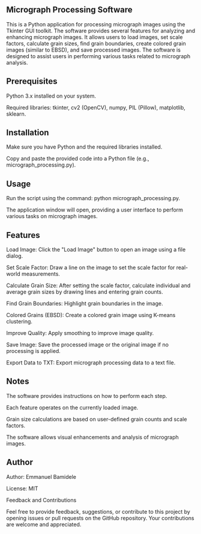 ## Micrograph Processing Software
This is a Python application for processing micrograph images using the Tkinter GUI toolkit. The software provides several features for analyzing and enhancing micrograph images. It allows users to load images, set scale factors, calculate grain sizes, find grain boundaries, create colored grain images (similar to EBSD), and save processed images. The software is designed to assist users in performing various tasks related to micrograph analysis.

## Prerequisites

Python 3.x installed on your system.

Required libraries: tkinter, cv2 (OpenCV), numpy, PIL (Pillow), matplotlib, sklearn.

## Installation

Make sure you have Python and the required libraries installed.

Copy and paste the provided code into a Python file (e.g., micrograph_processing.py).

## Usage

Run the script using the command: python micrograph_processing.py.

The application window will open, providing a user interface to perform various tasks on micrograph images.

## Features

Load Image: Click the "Load Image" button to open an image using a file dialog.

Set Scale Factor: Draw a line on the image to set the scale factor for real-world measurements.

Calculate Grain Size: After setting the scale factor, calculate individual and average grain sizes by drawing lines and entering grain counts.

Find Grain Boundaries: Highlight grain boundaries in the image.

Colored Grains (EBSD): Create a colored grain image using K-means clustering.

Improve Quality: Apply smoothing to improve image quality.

Save Image: Save the processed image or the original image if no processing is applied.

Export Data to TXT: Export micrograph processing data to a text file.

## Notes

The software provides instructions on how to perform each step.

Each feature operates on the currently loaded image.

Grain size calculations are based on user-defined grain counts and scale factors.

The software allows visual enhancements and analysis of micrograph images.

## Author

Author: Emmanuel Bamidele

License: MIT

Feedback and Contributions

Feel free to provide feedback, suggestions, or contribute to this project by opening issues or pull requests on the GitHub repository. Your contributions are welcome and appreciated.
